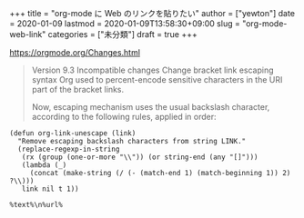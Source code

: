 +++
title = "org-mode に Web のリンクを貼りたい"
author = ["yewton"]
date = 2020-01-09
lastmod = 2020-01-09T13:58:30+09:00
slug = "org-mode-web-link"
categories = ["未分類"]
draft = true
+++

<https://orgmode.org/Changes.html>

> Version 9.3
> Incompatible changes
> Change bracket link escaping syntax
> Org used to percent-encode sensitive characters in the URI part of the bracket links.
>
> Now, escaping mechanism uses the usual backslash character, according to the following rules, applied in order:

```emacs-lisp
(defun org-link-unescape (link)
  "Remove escaping backslash characters from string LINK."
  (replace-regexp-in-string
   (rx (group (one-or-more "\\")) (or string-end (any "[]")))
   (lambda (_)
     (concat (make-string (/ (- (match-end 1) (match-beginning 1)) 2) ?\\)))
   link nil t 1))
```

```text
%text%\n%url%
```
